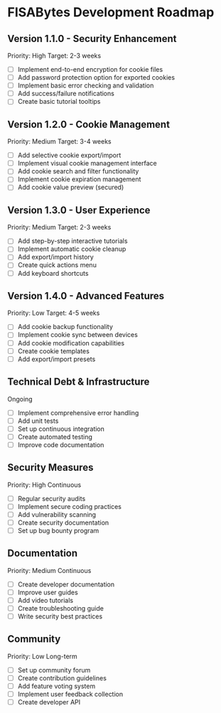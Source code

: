 # FISABytes Development Roadmap

## Version 1.1.0 - Security Enhancement
Priority: High
Target: 2-3 weeks
- [ ] Implement end-to-end encryption for cookie files
- [ ] Add password protection option for exported cookies
- [ ] Implement basic error checking and validation
- [ ] Add success/failure notifications
- [ ] Create basic tutorial tooltips

## Version 1.2.0 - Cookie Management
Priority: Medium
Target: 3-4 weeks
- [ ] Add selective cookie export/import
- [ ] Implement visual cookie management interface
- [ ] Add cookie search and filter functionality
- [ ] Implement cookie expiration management
- [ ] Add cookie value preview (secured)

## Version 1.3.0 - User Experience
Priority: Medium
Target: 2-3 weeks
- [ ] Add step-by-step interactive tutorials
- [ ] Implement automatic cookie cleanup
- [ ] Add export/import history
- [ ] Create quick actions menu
- [ ] Add keyboard shortcuts

## Version 1.4.0 - Advanced Features
Priority: Low
Target: 4-5 weeks
- [ ] Add cookie backup functionality
- [ ] Implement cookie sync between devices
- [ ] Add cookie modification capabilities
- [ ] Create cookie templates
- [ ] Add export/import presets

## Technical Debt & Infrastructure
Ongoing
- [ ] Implement comprehensive error handling
- [ ] Add unit tests
- [ ] Set up continuous integration
- [ ] Create automated testing
- [ ] Improve code documentation

## Security Measures
Priority: High
Continuous
- [ ] Regular security audits
- [ ] Implement secure coding practices
- [ ] Add vulnerability scanning
- [ ] Create security documentation
- [ ] Set up bug bounty program

## Documentation
Priority: Medium
Continuous
- [ ] Create developer documentation
- [ ] Improve user guides
- [ ] Add video tutorials
- [ ] Create troubleshooting guide
- [ ] Write security best practices

## Community
Priority: Low
Long-term
- [ ] Set up community forum
- [ ] Create contribution guidelines
- [ ] Add feature voting system
- [ ] Implement user feedback collection
- [ ] Create developer API 